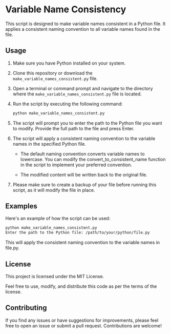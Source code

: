 # Variable Name Consistency

This script is designed to make variable names consistent in a Python file. It applies a consistent naming convention to all variable names found in the file.

## Usage

1. Make sure you have Python installed on your system.

2. Clone this repository or download the `make_variable_names_consistent.py` file.

3. Open a terminal or command prompt and navigate to the directory where the `make_variable_names_consistent.py` file is located.

4. Run the script by executing the following command:

   ```bash
   python make_variable_names_consistent.py
   ```

5. The script will prompt you to enter the path to the Python file you want to modify. Provide the full path to the file and press Enter.

6. The script will apply a consistent naming convention to the variable names in the specified Python file.

   - The default naming convention converts variable names to lowercase. You can modify the convert_to_consistent_name function in the script to implement your preferred convention.

   - The modified content will be written back to the original file.

7. Please make sure to create a backup of your file before running this script, as it will modify the file in place.

## Examples
Here's an example of how the script can be used:

   ```bash
   python make_variable_names_consistent.py
   Enter the path to the Python file: /path/to/your/python/file.py
   ```
   
This will apply the consistent naming convention to the variable names in file.py.

## License

This project is licensed under the MIT License.

Feel free to use, modify, and distribute this code as per the terms of the license.

## Contributing
If you find any issues or have suggestions for improvements, please feel free to open an issue or submit a pull request. Contributions are welcome!

